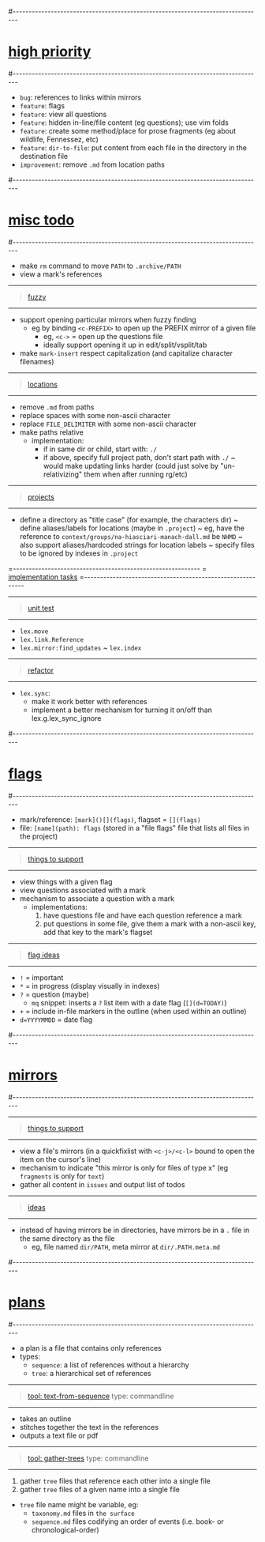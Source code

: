 #-------------------------------------------------------------------------------
# [high priority]()
#-------------------------------------------------------------------------------
- `bug`: references to links within mirrors
- `feature`: flags
- `feature`: view all questions
- `feature`: hidden in-line/file content (eg questions); use vim folds
- `feature`: create some method/place for prose fragments (eg about wildlife, Fennessez, etc)
- `feature`: `dir-to-file`: put content from each file in the directory in the destination file
- `improvement`: remove `.md` from location paths

#-------------------------------------------------------------------------------
# [misc todo]()
#-------------------------------------------------------------------------------
- make `rm` command to move `PATH` to `.archive/PATH`
- view a mark's references

----------------------------------------
> [fuzzy]()
----------------------------------------
- support opening particular mirrors when fuzzy finding
  - eg by binding `<c-PREFIX>` to open up the PREFIX mirror of a given file
    - eg, `<c->` = open up the questions file
    - ideally support opening it up in edit/split/vsplit/tab
- make `mark-insert` respect capitalization (and capitalize character filenames)

----------------------------------------
> [locations]()
----------------------------------------
- remove `.md` from paths
- replace spaces with some non-ascii character
- replace `FILE_DELIMITER` with some non-ascii character
- make paths relative
  - implementation:
    - if in same dir or child, start with: `./`
    - if above, specify full project path, don't start path with `./`
  ~ would make updating links harder (could just solve by "un-relativizing" them when after running rg/etc)

----------------------------------------
> [projects]()
----------------------------------------
- define a directory as "title case" (for example, the characters dir)
~ define aliases/labels for locations (maybe in `.project`)
  ~ eg, have the reference to `context/groups/na-hiasciari-manach-dall.md` be `NHMD`
  ~ also support aliases/hardcoded strings for location labels
~ specify files to be ignored by indexes in `.project`

=-----------------------------------------------------------
= [implementation tasks]()
=-----------------------------------------------------------

----------------------------------------
> [unit test]()
----------------------------------------
- `lex.move`
- `lex.link.Reference`
- `lex.mirror:find_updates`
~ `lex.index`

----------------------------------------
> [refactor]()
----------------------------------------
- `lex.sync`:
  - make it work better with references
  - implement a better mechanism for turning it on/off than lex.g.lex_sync_ignore

#-------------------------------------------------------------------------------
# [flags]()
#-------------------------------------------------------------------------------
- mark/reference: `[mark]()[](flags)`, flagset = `[](flags)`
- file: `[name](path): flags` (stored in a "file flags" file that lists all files in the project)

----------------------------------------
> [things to support]()
----------------------------------------
- view things with a given flag
- view questions associated with a mark
- mechanism to associate a question with a mark
  - implementations:
    1. have questions file and have each question reference a mark
    2. put questions in some file, give them a mark with a non-ascii key, add that key to the mark's flagset

----------------------------------------
> [flag ideas]()
----------------------------------------
- `!` = important
- `*` = in progress (display visually in indexes)
- `?` = question (maybe)
  - `mq` snippet: inserts a `?` list item with a date flag (`[](d=TODAY)`)
- `+` = include in-file markers in the outline (when used within an outline)
- `d=YYYYMMDD` = date flag

#-------------------------------------------------------------------------------
# [mirrors]()
#-------------------------------------------------------------------------------

----------------------------------------
> [things to support]()
----------------------------------------
- view a file's mirrors (in a quickfixlist with `<c-j>/<c-l>` bound to open the item on the cursor's line)
- mechanism to indicate "this mirror is only for files of type x" (eg `fragments` is only for `text`)
- gather all content in `issues` and output list of todos

----------------------------------------
> [ideas]()
----------------------------------------
- instead of having mirrors be in directories, have mirrors be in a `.` file in the same directory as the file
  - eg, file named `dir/PATH`, meta mirror at `dir/.PATH.meta.md`

#-------------------------------------------------------------------------------
# [plans]()
#-------------------------------------------------------------------------------
- a plan is a file that contains only references
- types:
  - `sequence`: a list of references without a hierarchy
  - `tree`: a hierarchical set of references

----------------------------------------
> [tool: text-from-sequence]()
> type: commandline
----------------------------------------
- takes an outline
- stitches together the text in the references
- outputs a text file or pdf

----------------------------------------
> [tool: gather-trees]()
> type: commandline
----------------------------------------
1. gather `tree` files that reference each other into a single file
2. gather `tree` files of a given name into a single file
  - `tree` file name might be variable, eg:
      - `taxonomy.md` files in `the surface`
      - `sequence.md` files codifying an order of events (i.e. book- or chronological-order)
